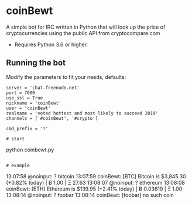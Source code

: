 # coinBewt
A simple bot for IRC written in Python that will look up the price of cryptocurrencies
using the public API from cryptocompare.com

* Requires Python 3.6 or higher.

## Running the bot
Modify the parameters to fit your needs, defaults:
```
server = 'chat.freenode.net'
port = 7000
use_ssl = True
nickname = 'coinBewt'
user = 'coinBewt'
realname = 'voted hottest and most likely to succeed 2019'
channels = ['#coinBewt', '#crypto']

cmd_prefix = '?'

# start
```
python coinbewt.py
```

# example
```
13:07:58 @noinput: ? bitcoin
13:07:59 coinBewt: [BTC] Bitcoin is $3,845.30 (+0.82% today) | Ƀ 1.00 | Ξ 27.63
13:08:07 @noinput: ? ethereum
13:08:08 coinBewt: [ETH] Ethereum is $139.95 (+2.41% today) | Ƀ 0.03619 | Ξ 1.00
13:08:14 @noinput: ? foobar
13:08:14 coinBewt: [foobar] no such coin
```
